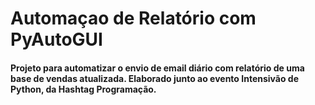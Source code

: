 # Automaçao de Relatório com PyAutoGUI
#### Projeto para automatizar o envio de email diário com relatório de uma base de vendas atualizada. Elaborado junto ao evento Intensivão de Python, da Hashtag Programação.
